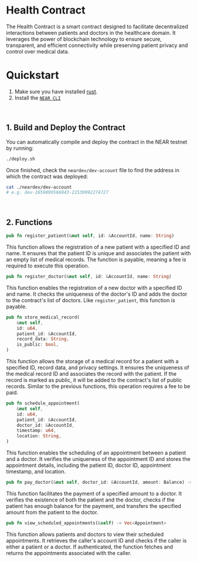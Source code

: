 # Health Contract

The Health Contract is a smart contract designed to facilitate decentralized interactions between patients and doctors in the healthcare domain. It leverages the power of blockchain technology to ensure secure, transparent, and efficient connectivity while preserving patient privacy and control over medical data.

# Quickstart

1. Make sure you have installed [rust](https://rust.org/).
2. Install the [`NEAR CLI`](https://github.com/near/near-cli#setup)

<br />

## 1. Build and Deploy the Contract
You can automatically compile and deploy the contract in the NEAR testnet by running:

```bash
./deploy.sh
```

Once finished, check the `neardev/dev-account` file to find the address in which the contract was deployed:

```bash
cat ./neardev/dev-account
# e.g. dev-1659899566943-21539992274727
```

<br />

## 2. Functions

```rust
pub fn register_patient(&mut self, id: &AccountId, name: String)
```

This function allows the registration of a new patient with a specified ID and name. It ensures that the patient ID is unique and associates the patient with an empty list of medical records. The function is payable, meaning a fee is required to execute this operation.

```rust 
pub fn register_doctor(&mut self, id: &AccountId, name: String)
```
This function enables the registration of a new doctor with a specified ID and name. It checks the uniqueness of the doctor's ID and adds the doctor to the contract's list of doctors. Like `register_patient`, this function is payable.

```rust
pub fn store_medical_record(
    &mut self,
    id: u64,
    patient_id: &AccountId,
    record_data: String,
    is_public: bool,
)
```
This function allows the storage of a medical record for a patient with a specified ID, record data, and privacy settings. It ensures the uniqueness of the medical record ID and associates the record with the patient. If the record is marked as public, it will be added to the contract's list of public records. Similar to the previous functions, this operation requires a fee to be paid.

```rust
pub fn schedule_appointment(
    &mut self,
    id: u64,
    patient_id: &AccountId,
    doctor_id: &AccountId,
    timestamp: u64,
    location: String,
)
```
This function enables the scheduling of an appointment between a patient and a doctor. It verifies the uniqueness of the appointment ID and stores the appointment details, including the patient ID, doctor ID, appointment timestamp, and location.

```rust
pub fn pay_doctor(&mut self, doctor_id: &AccountId, amount: Balance) -> Promise
```
This function facilitates the payment of a specified amount to a doctor. It verifies the existence of both the patient and the doctor, checks if the patient has enough balance for the payment, and transfers the specified amount from the patient to the doctor.

```rust
pub fn view_scheduled_appointments(&self) -> Vec<Appointment>
```
This function allows patients and doctors to view their scheduled appointments. It retrieves the caller's account ID and checks if the caller is either a patient or a doctor. If authenticated, the function fetches and returns the appointments associated with the caller.